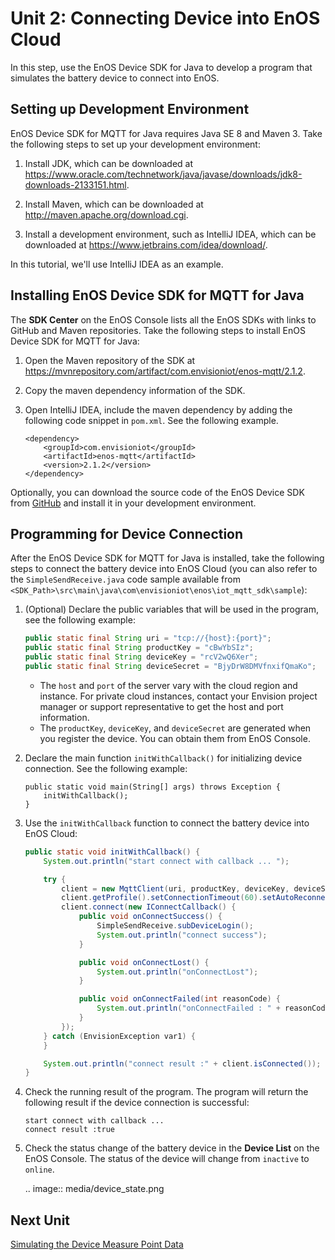 # Unit 2: Connecting Device into EnOS Cloud

In this step, use the EnOS Device SDK for Java to develop a program that simulates the battery device to connect into EnOS.

## Setting up Development Environment

EnOS Device SDK for MQTT for Java requires Java SE 8 and Maven 3. Take the following steps to set up your development environment:

1. Install JDK, which can be downloaded at <https://www.oracle.com/technetwork/java/javase/downloads/jdk8-downloads-2133151.html>.

2. Install Maven, which can be downloaded at <http://maven.apache.org/download.cgi>.

3. Install a development environment, such as IntelliJ IDEA, which can be downloaded at <https://www.jetbrains.com/idea/download/>.

In this tutorial, we'll use IntelliJ IDEA as an example.

## Installing EnOS Device SDK for MQTT for Java

The **SDK Center** on the EnOS Console lists all the EnOS SDKs with links to GitHub and Maven repositories. Take the following steps to install EnOS Device SDK for MQTT for Java:

1. Open the Maven repository of the SDK at https://mvnrepository.com/artifact/com.envisioniot/enos-mqtt/2.1.2.

2. Copy the maven dependency information of the SDK.

3. Open IntelliJ IDEA, include the maven dependency by adding the following code snippet in `pom.xml`. See the following example.

   ```
   <dependency>
       <groupId>com.envisioniot</groupId>
       <artifactId>enos-mqtt</artifactId>
       <version>2.1.2</version>
   </dependency>
   ```

Optionally, you can download the source code of the EnOS Device SDK from [GitHub](https://github.com/EnvisionIot/enos-mqtt-java-sdk) and install it in your development environment. 

## Programming for Device Connection

After the EnOS Device SDK for MQTT for Java is installed, take the following steps to connect the battery device into EnOS Cloud (you can also refer to the `SimpleSendReceive.java` code sample available from `<SDK_Path>\src\main\java\com\envisioniot\enos\iot_mqtt_sdk\sample`):

1. (Optional) Declare the public variables that will be used in the program, see the following example:

   ```java
   public static final String uri = "tcp://{host}:{port}";
   public static final String productKey = "cBwYbSIz";
   public static final String deviceKey = "rcV2wQ6Xer";
   public static final String deviceSecret = "BjyDrW8DMVfnxifQmaKo";
   ```

   - The `host` and `port` of the server vary with the cloud region and instance. For private cloud instances, contact your Envision project manager or support representative to get the host and port information.
   - The `productKey`, `deviceKey`, and `deviceSecret` are generated when you register the device. You can obtain them from EnOS Console.

3. Declare the main function `initWithCallback()` for initializing device connection. See the following example:

   ```
   public static void main(String[] args) throws Exception {
       initWithCallback();
   }
   ```

4. Use the `initWithCallback` function to connect the battery device into EnOS Cloud:

   ```java
   public static void initWithCallback() {
       System.out.println("start connect with callback ... ");
   
       try {
           client = new MqttClient(uri, productKey, deviceKey, deviceSecret);
           client.getProfile().setConnectionTimeout(60).setAutoReconnect(false);
           client.connect(new IConnectCallback() {
               public void onConnectSuccess() {
                   SimpleSendReceive.subDeviceLogin();
                   System.out.println("connect success");
               }
   
               public void onConnectLost() {
                   System.out.println("onConnectLost");
               }
   
               public void onConnectFailed(int reasonCode) {
                   System.out.println("onConnectFailed : " + reasonCode);
               }
           });
       } catch (EnvisionException var1) {
       }
   
       System.out.println("connect result :" + client.isConnected());
   }
   ```

5. Check the running result of the program. The program will return the following result if the device connection is successful:

   ```
   start connect with callback ... 
   connect result :true
   ```

6. Check the status change of the battery device in the **Device List** on the EnOS Console. The status of the device will change from `inactive` to `online`.

   .. image:: media/device_state.png

## Next Unit

[Simulating the Device Measure Point Data](simulating_data)

